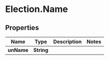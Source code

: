 # Election.Name

## Properties
Name | Type | Description | Notes
------------ | ------------- | ------------- | -------------
**unName** | **String** |  | 


